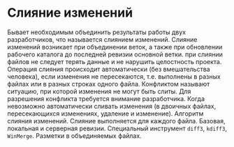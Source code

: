 # Слияние изменений

Бывает необходимым объединить результаты работы двух разработчиков, что называется слиянием изменений.
Слияние изменений возникает при объединении веток, а также при обновлении рабочего каталога до последней ревизии основной ветки.
при слиянии файлов не следует терять данные и не нарушить целостность проекта.
Операция слияния происходит автоматически (без вмешательства человека), если изменения не пересекаются, т.е. выполнены в разных файлах или в разных строках одного файла.
Конфликтом называют ситуацию, при которой изменения не могут быть слиты.
Для разрешения конфликта требуется внимание разработчика.
Когда невозможно автоматически сливать изменения (в двоичных файлах, пересекающихся изменениях, удаление и изменение).
Алгоритм слияния изменений.
Слияние выполняется для каждого файла.
Базовая, локальная и серверная ревизии.
Специальный инструмент `diff3`, `kdiff3`, `WinMerge`.
Разметки в объединяемых файлах.

<!--
* `git branch --merged` покажет ветки, которые вы слили с текущей. Их можно удалить.
* `git branch --no-merged`. Нельзя удалять неслитые ветки. Опция `-D` заставит это сделать. При этом удаляться коммиты.
* `git branch --no-merged main` покажет ветки, неслитые с `main`.
* `git log --no-merges`
* `git branch -d <branch>` удаляет указатель на ветку.
-->
